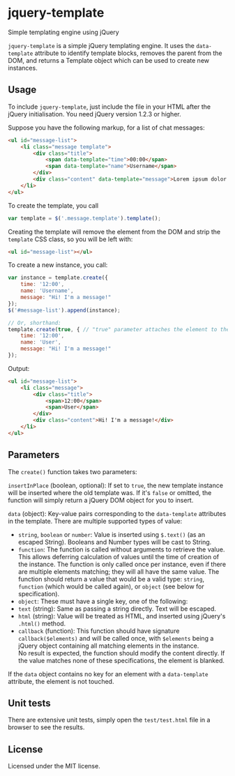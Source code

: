 # jquery-template
Simple templating engine using jQuery

`jquery-template` is a simple jQuery templating engine.
It uses the `data-template` attribute to identify template blocks, removes the parent from the DOM,
and returns a Template object which can be used to create new instances.

## Usage
To include `jquery-template`, just include the file in your HTML after the jQuery initialisation.
You need jQuery version 1.2.3 or higher.

Suppose you have the following markup, for a list of chat messages:
```html
<ul id="message-list">
    <li class="message template">
        <div class="title">
            <span data-template="time">00:00</span>
            <span data-template="name">Username</span>
        </div>
        <div class="content" data-template="message">Lorem ipsum dolor sit amet</div>
    </li>
</ul>
```
To create the template, you call
```js
var template = $('.message.template').template();
```
Creating the template will remove the element from the DOM and strip the `template` CSS class, so you will be left with:
```html
<ul id="message-list"></ul>
```
To create a new instance, you call:
```js
var instance = template.create({
    time: '12:00',
    name: 'Username',
    message: "Hi! I'm a message!"
});
$('#message-list').append(instance);

// Or, shorthand:
template.create(true, { // "true" parameter attaches the element to the template parent
    time: '12:00',
    name: 'User',
    message: "Hi! I'm a message!"
});
```
Output:
```html
<ul id="message-list">
    <li class="message">
        <div class="title">
            <span>12:00</span>
            <span>User</span>
        </div>
        <div class="content">Hi! I'm a message!</div>
    </li>
</ul>
```
## Parameters
The `create()` function takes two parameters:

`insertInPlace` (boolean, optional):
If set to `true`, the new template instance will be inserted where the old template was.
If it's `false` or omitted, the function will simply return a jQuery DOM object for you to insert.

`data` (object):
Key-value pairs corresponding to the `data-template` attributes in the template. There are multiple supported types of value:
* `string`, `boolean` or `number`: Value is inserted using `$.text()` (as an escaped String).
                                   Booleans and Number types will be cast to String.
* `function`: The function is called without arguments to retrieve the value.
        This allows deferring calculation of values until the time of creation of the instance.
        The function is only called once per instance, even if there are multiple elements matching;
        they will all have the same value. The function should return a value that would be a valid type:
        `string`, `function` (which would be called again), or `object` (see below for specification).
* `object`: These must have a single key, one of the following:
 * `text` (string): Same as passing a string directly. Text will be escaped.
 * `html` (string): Value will be treated as HTML, and inserted using jQuery's `.html()` method.
 * `callback` (function): This function should have signature `callback($elements)` and will be called
                once, with `$elements` being a jQuery object containing all matching elements in the instance.<br />
                No result is expected, the function should modify the content directly.
If the value matches none of these specifications, the element is blanked.

If the `data` object contains no key for an element with a `data-template` attribute, the element is not touched.

## Unit tests
There are extensive unit tests, simply open the `test/test.html` file in a browser to see the results.

## License
Licensed under the MIT license.
